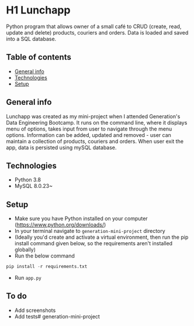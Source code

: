 # H1 Lunchapp
Python program that allows owner of a small café to CRUD (create, read, update and delete) products, couriers and orders.
Data is loaded and saved into a SQL database.

## Table of contents
* [General info](#general-info)
* [Technologies](#technologies)
* [Setup](#setup)

## General info
Lunchapp was created as my mini-project when I attended Generation's Data Engineering Bootcamp. It runs on the command line, where it displays menu of options, takes input from user to navigate through the menu options. Information can be added, updated and removed - user can maintain a collection of products, couriers and orders.
When user exit the app, data is persisted using mySQL database.

## Technologies
  - Python 3.8
  - MySQL 8.0.23~

## Setup
* Make sure you have Python installed on your computer (https://www.python.org/downloads/)
* In your terminal navigate to `generation-mini-project` directory
* (Ideally you'd create and activate a virtual environment, then run the pip install command given below, so the requirements aren't installed globally)
* Run the below command 
```py
pip install -r requirements.txt
```
* Run `app.py`

## To do
* Add screenshots
* Add tests# generation-mini-project
